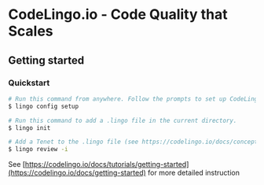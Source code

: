 # CodeLingo.io - Code Quality that Scales

## Getting started

### Quickstart

```bash
# Run this command from anywhere. Follow the prompts to set up CodeLingo on your machine.
$ lingo config setup

# Run this command to add a .lingo file in the current directory.
$ lingo init

# Add a Tenet to the .lingo file (see https://codelingo.io/docs/concepts/tenets/#writing-custom-tenets for more info). This will be used by the following command to run a review.
$ lingo review -i

```

See [https://codelingo.io/docs/tutorials/getting-started](https://codelingo.io/docs/getting-started) for more detailed instruction
